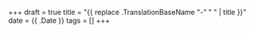 +++
draft = true
title = "{{ replace .TranslationBaseName "-" " " | title }}"
date = {{ .Date }}
tags = []
+++
